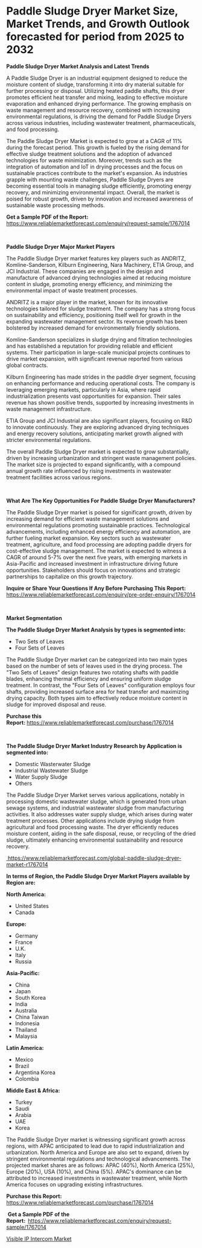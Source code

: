 <p><h1>Paddle Sludge Dryer Market Size, Market Trends, and Growth Outlook forecasted for period from 2025 to 2032</h1></p><p><strong>Paddle Sludge Dryer Market Analysis and Latest Trends</strong></p>
<p><p>A Paddle Sludge Dryer is an industrial equipment designed to reduce the moisture content of sludge, transforming it into dry material suitable for further processing or disposal. Utilizing heated paddle shafts, this dryer promotes efficient heat transfer and mixing, leading to effective moisture evaporation and enhanced drying performance. The growing emphasis on waste management and resource recovery, combined with increasing environmental regulations, is driving the demand for Paddle Sludge Dryers across various industries, including wastewater treatment, pharmaceuticals, and food processing.</p><p>The Paddle Sludge Dryer Market is expected to grow at a CAGR of 11% during the forecast period. This growth is fueled by the rising demand for effective sludge treatment solutions and the adoption of advanced technologies for waste minimization. Moreover, trends such as the integration of automation and IoT in drying processes and the focus on sustainable practices contribute to the market's expansion. As industries grapple with mounting waste challenges, Paddle Sludge Dryers are becoming essential tools in managing sludge efficiently, promoting energy recovery, and minimizing environmental impact. Overall, the market is poised for robust growth, driven by innovation and increased awareness of sustainable waste processing methods.</p></p>
<p><strong>Get a Sample PDF of the Report:&nbsp;</strong> <a href="https://www.reliablemarketforecast.com/enquiry/request-sample/1767014?utm_campaign=3194&utm_medium=2&utm_source=Github&utm_content=ia&utm_term=11042025&utm_id=paddle-sludge-dryer">https://www.reliablemarketforecast.com/enquiry/request-sample/1767014</a></p>
<p>&nbsp;</p>
<p><strong>Paddle Sludge Dryer Major Market Players</strong></p>
<p><p>The Paddle Sludge Dryer market features key players such as ANDRITZ, Komline-Sanderson, Kilburn Engineering, Nara Machinery, ETIA Group, and JCI Industrial. These companies are engaged in the design and manufacture of advanced drying technologies aimed at reducing moisture content in sludge, promoting energy efficiency, and minimizing the environmental impact of waste treatment processes.</p><p>ANDRITZ is a major player in the market, known for its innovative technologies tailored for sludge treatment. The company has a strong focus on sustainability and efficiency, positioning itself well for growth in the expanding wastewater management sector. Its revenue growth has been bolstered by increased demand for environmentally friendly solutions.</p><p>Komline-Sanderson specializes in sludge drying and filtration technologies and has established a reputation for providing reliable and efficient systems. Their participation in large-scale municipal projects continues to drive market expansion, with significant revenue reported from various global contracts.</p><p>Kilburn Engineering has made strides in the paddle dryer segment, focusing on enhancing performance and reducing operational costs. The company is leveraging emerging markets, particularly in Asia, where rapid industrialization presents vast opportunities for expansion. Their sales revenue has shown positive trends, supported by increasing investments in waste management infrastructure.</p><p>ETIA Group and JCI Industrial are also significant players, focusing on R&D to innovate continuously. They are exploring advanced drying techniques and energy recovery solutions, anticipating market growth aligned with stricter environmental regulations.</p><p>The overall Paddle Sludge Dryer market is expected to grow substantially, driven by increasing urbanization and stringent waste management policies. The market size is projected to expand significantly, with a compound annual growth rate influenced by rising investments in wastewater treatment facilities across various regions.</p></p>
<p>&nbsp;</p>
<p><strong>What Are The Key Opportunities For Paddle Sludge Dryer Manufacturers?</strong></p>
<p><p>The Paddle Sludge Dryer market is poised for significant growth, driven by increasing demand for efficient waste management solutions and environmental regulations promoting sustainable practices. Technological advancements, including enhanced energy efficiency and automation, are further fueling market expansion. Key sectors such as wastewater treatment, agriculture, and food processing are adopting paddle dryers for cost-effective sludge management. The market is expected to witness a CAGR of around 5-7% over the next five years, with emerging markets in Asia-Pacific and increased investment in infrastructure driving future opportunities. Stakeholders should focus on innovations and strategic partnerships to capitalize on this growth trajectory.</p></p>
<p><strong>Inquire or Share Your Questions If Any Before Purchasing This Report:</strong> <a href="https://www.reliablemarketforecast.com/enquiry/pre-order-enquiry/1767014?utm_campaign=3194&utm_medium=2&utm_source=Github&utm_content=ia&utm_term=11042025&utm_id=paddle-sludge-dryer">https://www.reliablemarketforecast.com/enquiry/pre-order-enquiry/1767014</a></p>
<p>&nbsp;</p>
<p><strong>Market Segmentation</strong></p>
<p><strong>The Paddle Sludge Dryer Market Analysis by types is segmented into:</strong></p>
<p><ul><li>Two Sets of Leaves</li><li>Four Sets of Leaves</li></ul></p>
<p><p>The Paddle Sludge Dryer market can be categorized into two main types based on the number of sets of leaves used in the drying process. The "Two Sets of Leaves" design features two rotating shafts with paddle blades, enhancing thermal efficiency and ensuring uniform sludge treatment. In contrast, the "Four Sets of Leaves" configuration employs four shafts, providing increased surface area for heat transfer and maximizing drying capacity. Both types aim to effectively reduce moisture content in sludge for improved disposal and reuse.</p></p>
<p><strong>Purchase this Report:&nbsp;</strong><a href="https://www.reliablemarketforecast.com/purchase/1767014?utm_campaign=3194&utm_medium=2&utm_source=Github&utm_content=ia&utm_term=11042025&utm_id=paddle-sludge-dryer">https://www.reliablemarketforecast.com/purchase/1767014</a></p>
<p>&nbsp;</p>
<p><strong>The Paddle Sludge Dryer Market Industry Research by Application is segmented into:</strong></p>
<p><ul><li>Domestic Wasterwater Sludge</li><li>Industrial Wastewater Sludge</li><li>Water Supply Sludge</li><li>Others</li></ul></p>
<p><p>The Paddle Sludge Dryer Market serves various applications, notably in processing domestic wastewater sludge, which is generated from urban sewage systems, and industrial wastewater sludge from manufacturing activities. It also addresses water supply sludge, which arises during water treatment processes. Other applications include drying sludge from agricultural and food processing waste. The dryer efficiently reduces moisture content, aiding in the safe disposal, reuse, or recycling of the dried sludge, ultimately enhancing environmental sustainability and resource recovery.</p></p>
<p><a href="https://www.reliablemarketforecast.com/global-paddle-sludge-dryer-market-r1767014?utm_campaign=3194&utm_medium=2&utm_source=Github&utm_content=ia&utm_term=11042025&utm_id=paddle-sludge-dryer">&nbsp;https://www.reliablemarketforecast.com/global-paddle-sludge-dryer-market-r1767014</a></p>
<p><strong>In terms of Region, the Paddle Sludge Dryer Market Players available by Region are:</strong></p>
<p>
    <p> <strong> North America: </strong>
        <ul>
            <li>United States</li>
            <li>Canada</li>
        </ul>
        </p> 
    <p> <strong> Europe: </strong>
        <ul>
            <li>Germany</li>
            <li>France</li>
            <li>U.K.</li>
            <li>Italy</li>
            <li>Russia</li>
        </ul>
        </p> 
    <p> <strong> Asia-Pacific: </strong>
        <ul>
            <li>China</li>
            <li>Japan</li>
            <li>South Korea</li>
            <li>India</li>
            <li>Australia</li>
            <li>China Taiwan</li>
            <li>Indonesia</li>
            <li>Thailand</li>
            <li>Malaysia</li>
        </ul>
        </p> 
    <p> <strong> Latin America: </strong>
        <ul>
            <li>Mexico</li>
            <li>Brazil</li>
            <li>Argentina Korea</li>
            <li>Colombia</li>
        </ul>
        </p> 
    <p> <strong> Middle East & Africa: </strong>
        <ul>
            <li>Turkey</li>
            <li>Saudi</li>
            <li>Arabia</li>
            <li>UAE</li>
            <li>Korea</li>
        </ul>
    </p>
    </p>
<p><p>The Paddle Sludge Dryer market is witnessing significant growth across regions, with APAC anticipated to lead due to rapid industrialization and urbanization. North America and Europe are also set to expand, driven by stringent environmental regulations and technological advancements. The projected market shares are as follows: APAC (40%), North America (25%), Europe (20%), USA (10%), and China (5%). APAC's dominance can be attributed to increased investments in wastewater treatment, while North America focuses on upgrading existing infrastructures.</p></p>
<p><strong>Purchase this Report: </strong><a href="https://www.reliablemarketforecast.com/purchase/1767014?utm_campaign=3194&utm_medium=2&utm_source=Github&utm_content=ia&utm_term=11042025&utm_id=paddle-sludge-dryer">https://www.reliablemarketforecast.com/purchase/1767014</a></p>
<p>&nbsp;<strong>Get a Sample PDF of the Report:&nbsp;&nbsp;</strong><a href="https://www.reliablemarketforecast.com/enquiry/request-sample/1767014?utm_campaign=3194&utm_medium=2&utm_source=Github&utm_content=ia&utm_term=11042025&utm_id=paddle-sludge-dryer">https://www.reliablemarketforecast.com/enquiry/request-sample/1767014</a></p>
<p><strong></strong></p>
<p><p><a href="https://github.com/dandatesha7q/Market-Research-Report-List-1/blob/main/visible-ip-intercom-market.md?utm_campaign=3194&utm_medium=2&utm_source=Github&utm_content=ia&utm_term=11042025&utm_id=paddle-sludge-dryer">Visible IP Intercom Market</a></p></p>